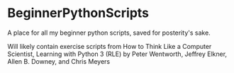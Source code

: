 # BeginnerPythonScripts
A place for all my beginner python scripts, saved for posterity's sake.

Will likely contain exercise scripts from How to Think Like a Computer Scientist, Learning with Python 3 (RLE)
by Peter Wentworth, Jeffrey Elkner, Allen B. Downey, and Chris Meyers
